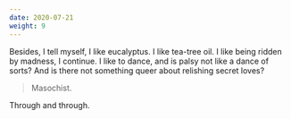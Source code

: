 ```yaml
---
date: 2020-07-21
weight: 9
---
```


Besides, I tell myself, I like eucalyptus. I like tea-tree oil. I like being ridden by madness, I continue. I like to dance, and is palsy not like a dance of sorts? And is there not something queer about relishing secret loves?

> Masochist.

Through and through.
